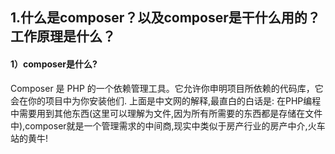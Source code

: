 ## 1.什么是composer？以及composer是干什么用的？工作原理是什么？
#### 1）composer是什么?
Composer 是 PHP 的一个依赖管理工具。它允许你申明项目所依赖的代码库，它会在你的项目中为你安装他们.
上面是中文网的解释,最直白的白话是:  在PHP编程中需要用到其他东西(这里可以理解为文件,因为所有所需要的东西都是存储在文件中),composer就是一个管理需求的中间商,现实中类似于房产行业的房产中介,火车站的黄牛!